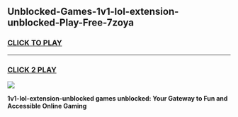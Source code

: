 
## Unblocked-Games-1v1-lol-extension-unblocked-Play-Free-7zoya
<h3>
<a href="https://premium76.site?title=1v1-lol-extension-unblocked&ref=18A1">CLICK TO PLAY</a></h3>
<hr>

<h3>
<a href="https://premium76.site?title=1v1-lol-extension-unblocked&ref=18A1">CLICK 2 PLAY</a>
  
</h3>

<a href="https://premium76.site?title=1v1-lol-extension-unblocked&ref=18A1"><img src="https://clearcache.store/games.png"></a>


**1v1-lol-extension-unblocked games unblocked: Your Gateway to Fun and Accessible Online Gaming**
